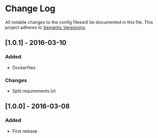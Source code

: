 # Change Log
All notable changes to the config fileswill be documented in this file.
This project adheres to [Semantic Versioning](http://semver.org/).

## [1.0.1] - 2016-03-10
### Added

  * Dockerfiles

### Changes
  
  * Split requirements.txt

## [1.0.0] - 2016-03-08
### Added

  * First release


